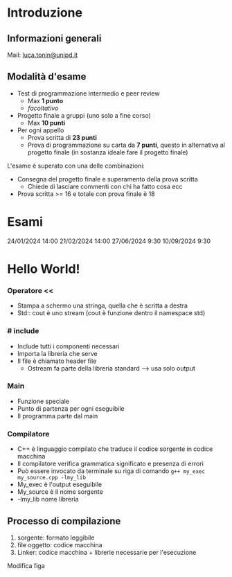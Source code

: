 # Introduzione
## Informazioni generali
Mail: luca.tonin@unipd.it

## Modalità d'esame
- Test di programmazione intermedio e peer review
	- Max __1 punto__
	- *facoltativo*
- Progetto finale a gruppi (uno solo a fine corso)
	- Max __10 punti__
- Per ogni appello
	- Prova scritta di **23 punti**
	- Prova di programmazione su carta da **7 punti**, questo in alternativa al progetto finale (in sostanza ideale fare il progetto finale)

L'esame è superato con una delle combinazioni:
- Consegna del progetto finale e superamento della prova scritta
	- Chiede di lasciare commenti con chi ha fatto cosa ecc
- Prova scritta >= 16 e totale con prova finale è 18

# Esami
24/01/2024 14:00
21/02/2024 14:00
27/06/2024 9:30
10/09/2024 9:30


# Hello World!

### Operatore <<
- Stampa a schermo una stringa, quella che è scritta a destra
- Std:: cout è uno stream (cout è funzione dentro il namespace std)

### # include
- Include tutti i componenti necessari
- Importa la libreria che serve
- Il file è chiamato header file
	- Ostream fa parte della libreria standard --> usa solo output

### Main
- Funzione speciale
- Punto di partenza per ogni eseguibile
- Il programma parte dal main 

### Compilatore
- C++ è linguaggio compilato che traduce il codice sorgente in codice macchina
- Il compilatore verifica grammatica significato e presenza di errori
- Può essere invocato da terminale su riga di comando
`g++ my_exec my_source.cpp -lmy_lib`
- My_exec è l'output eseguibile
- My_source è il nome sorgente
- -lmy_lib nome libreria 

## Processo di compilazione
1) sorgente: formato leggibile
2) file oggetto: codice macchina
3) Linker: codice macchina + librerie necessarie per l'esecuzione

Modifica figa